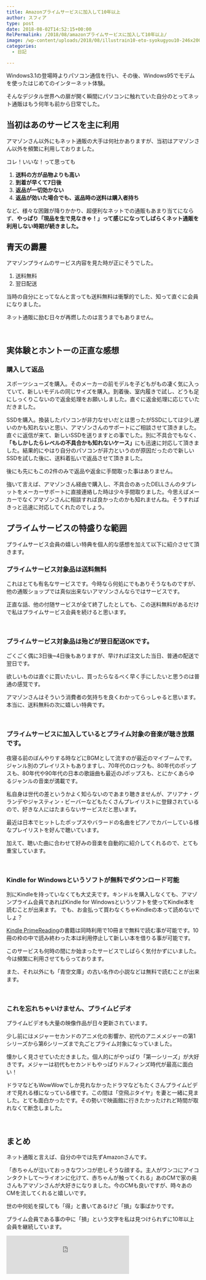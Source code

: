 ```yaml
---
title: Amazonプライムサービスに加入して10年以上
author: スフィア
type: post
date: 2018-08-02T14:52:15+00:00
RelPermalink: /2018/08/amazonプライムサービスに加入して10年以上/
image: /wp-content/uploads/2018/08/illustrain10-eto-syokugyou10-246x200.png
categories:
  - 日記

---
```

Windows3.1の登場時よりパソコン通信を行い、その後、Windows95でモデムを使ったはじめてのインターネット体験。

そんなデジタル世界への扉が開く瞬間にパソコンに触れていた自分のとってネット通販はもう何年も前から日常でした。

## 当初はあのサービスを主に利用

アマゾンさん以外にもネット通販の大手は何社かありますが、当初はアマゾンさん以外を頻繁に利用しておりました。

<span class="f16em">コレ！いいな！</span>って思っても

  1. **送料の方が品物よりも高い**
  2. **到着が早くて7日後**
  3. **返品が一切効かない**
  4. **返品が効いた場合でも、返品時の送料は購入者持ち**

など、様々な困難が降りかかり、超便利なネットでの通販もあまり当てにならず、**やっぱり「現品を生で見なきゃ！」って感じになってしばらくネット通販を利用しない時期が続きました。**

## 青天の霹靂

アマゾンプライムのサービス内容を見た時が正にそうでした。

  1. 送料無料
  2. 翌日配送

当時の自分にとってなんと言っても送料無料は衝撃的でした、知って直ぐに会員になりました。

ネット通販に励む日々が再燃したのは言うまでもありません。

&nbsp;

## 実体験とホントーの正直な感想

### 購入して返品

スポーツシューズを購入。そのメーカーの前モデルを子どもがもの凄く気に入っていて、新しいモデルの同じサイズを購入。到着後、室内履きで試し、どうも足にしっくりこないので返金処理をお願いしました。直ぐに返金処理に応じていただきました。

SSDを購入。換装したパソコンが非力なせいだとは思ったがSSDにしては少し遅いのかも知れないと思い、アマゾンさんのサポートにご相談させて頂きました。直ぐに返信が来て、新しいSSDを送りますとの事でした。別に不具合でもなく、<strong>「もしかしたらレベルの不具合かも知れないケース」</strong>にも迅速に対応して頂きました。結果的にやはり自分のパソコンが非力というのが原因だったので新しいSSDを試した後に、送料着払いで返品させて頂きました。

後にも先にもこの2件のみで返品や返金に手間取った事はありません。

強いて言えば、アマゾンさん経由で購入し、不具合のあったDELLさんのタブレットをメーカーサポートに直接連絡した時は少々手間取りました。今思えばメーカーでなくアマゾンさんに相談すれば良かったのかも知れませんね。そうすればきっと迅速に対応してくれたのでしょう。

## プライムサービスの特盛りな範囲

プライムサービス会員の嬉しい特典を個人的な感想を加えて以下に紹介させて頂きます。

### プライムサービス対象品は送料無料

これはとても有名なサービスです。<span class="green b">今時なら何処にでもありそうなものですが、他の通販ショップでは真似出来ないアマゾンさんならではサービスです。</span>

正直な話、他の付随サービスが全て終了したとしても、この送料無料があるだけで私はプライムサービス会員を続けると思います。

&nbsp;

### プライムサービス対象品は殆どが翌日配送OKです。

ごくごく偶に3日後~4日後もありますが、早ければ注文した当日、普通の配送で翌日です。

欲しいものは直ぐに買いたいし、買ったらなるべく早く手にしたいと思うのは普通の感覚です。

アマゾンさんはそういう消費者の気持ちを良くわかってらっしゃると思います。本当に、送料無料の次に嬉しい特典です。

&nbsp;

### プライムサービスに加入しているとプライム対象の音楽が聴き放題です。

夜寝る前のぼんやりする時などにBGMとして流すのが最近のマイブームです。ジャンル別のプレイリストもありますし、70年代のロックも、80年代のポップスも、80年代や90年代の日本の歌謡曲も最近のJポップスも、とにかくあらゆるジャンルの音楽が満載です。

私自身は世代の差というかよく知らないのであまり聴きませんが、アリアナ・グランデやジャスティン・ビーバーなどもたくさんプレイリストに登録されているので、好きな人にはたまらないサービスだと思います。

最近は日本でヒットしたポップスやバラードの名曲をピアノでカバーしている様なプレイリストを好んで聴いています。

加えて、聴いた曲に合わせて好みの音楽を自動的に紹介してくれるので、とても重宝しています。

&nbsp;

### Kindle for Windowsというソフトが無料でダウンロード可能

別にKindleを持っていなくても大丈夫です。キンドルを購入しなくても、アマゾンプライム会員であればKindle for Windowsというソフトを使ってKindle本を読むことが出来ます。
でも、お金払って買わなくちゃKindleの本って読めないでしょ？

<a href="https://www.amazon.co.jp/s/ref=lp_2250738051_nr_p_n_special_merchand_0?fst=as%3Aoff&#38;rh=n%3A2250738051%2Cp_n_special_merchandising_browse-bin%3A5304495051&#38;bbn=2250738051&#38;ie=UTF8&#38;qid=1533218008&#38;rnid=5304494051" target="_blank" rel="noopener">Kindle PrimeReading</a>の書籍は同時利用で10冊まで無料で読む事が可能です。10冊の枠の中で読み終わった本は利用停止して新しい本を借りる事が可能です。

このサービスも何時の間にか始まったサービスでしばらく気付かずにいました。今は頻繁に利用させてもらっております。

また、それ以外にも「青空文庫」の古い名作の小説などは無料で読むことが出来ます。

&nbsp;

### これを忘れちゃいけません、プライムビデオ

プライムビデオも大量の映像作品が日々更新されています。

少し前にはメジャーセカンドのアニメ化の影響か、初代のアニメメジャーの第1シリーズから第6シリーズまで丸ごとプライム対象になっていました。

懐かしく見させていただきました。個人的にがやっぱり「第一シリーズ」が大好きです。メジャーは初代もセカンドもやっぱりドルフィンズ時代が最高に面白い！

ドラマなどもWowWowでしか見れなかったドラマなどもたくさんプライムビデオで見れる様になっている様です。この間は「空飛ぶタイヤ」を妻と一緒に見ました。とても面白かったです。その勢いで映画館に行きたかったけれど時間が取れなくて断念しました。

&nbsp;

## まとめ

ネット通販と言えば、自分の中では先ずAmazonさんです。

<span class="blue b">「赤ちゃんが泣いておっきなワンコが悲しそうな顔する。主人がワンコにアイコンタクトして～ライオンに化けて、赤ちゃんが触ってくれる」</span>あのCMで家の奥さんもアマゾンさんが大好きになりました。今のCMも良いですが、時々あのCMを流してくれると嬉しいです。

<span class="f14em">世の中何処を探しても「得」と書いてあるけど「損」な事ばかりです。</span>

プライム会員である事の中に「損」という文字を私は見つけられずに10年以上会員を継続しています。

<iframe style="border: none;" src="https://rcm-fe.amazon-adsystem.com/e/cm?o=9&p=294&l=ur1&category=prime&banner=1P5H17MJB4YQ4W7GVCG2&f=ifr&linkID=4a122c7f056f50fb1956d72261d00f2e&t=pasokon-news-22&tracking_id=pasokon-news-22" width="320" height="100" frameborder="0" marginwidth="0" scrolling="no"></iframe>